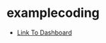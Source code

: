 # examplecoding

  - [Link To Dashboard](https://public.tableau.com/app/profile/robert.pearson/viz/NYC_Citibike_Challenge_16768579697200/UserTripsbyGenderbyWeekday)
